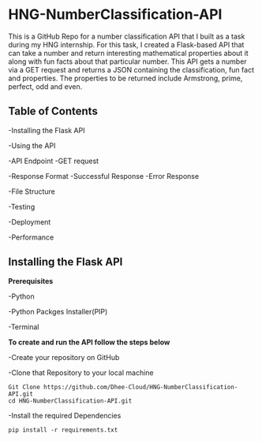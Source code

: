 # HNG-NumberClassification-API

This is a GitHub Repo for a number classification API that I built as a task during my HNG internship. For this task, I created a Flask-based API that can take a number and return interesting mathematical properties about it along with fun facts about that particular number. This API gets a number via a GET request and returns a JSON containing the classification, fun fact and properties. The properties to be returned include Armstrong, prime, perfect, odd and even.

## Table of Contents

-Installing the Flask API

-Using the API

-API Endpoint
 -GET request
 
-Response Format
 -Successful Response
 -Error Response
 
-File Structure

-Testing

-Deployment

-Performance

## Installing the Flask API

**Prerequisites**

-Python

-Python Packges Installer(PIP)

-Terminal

**To create and run the API follow the steps below**

-Create your repository on GitHub

-Clone that Repository to your local machine

```
Git Clone https://github.com/Dhee-Cloud/HNG-NumberClassification-API.git
cd HNG-NumberClassification-API.git
```

-Install the required Dependencies

```
pip install -r requirements.txt
```



